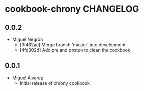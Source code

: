 cookbook-chrony CHANGELOG
===============

## 0.0.2

  - Miguel Negrón
    - [3f462ae] Merge branch 'master' into development
    - [4fd302d] Add pre and postun to clean the cookbook

## 0.0.1
- Miguel Álvarez
    - Initial release of chrony cookbook
